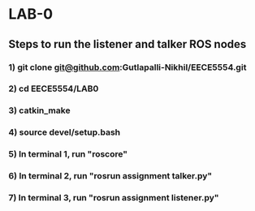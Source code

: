 # LAB-0

## Steps to run the listener and talker ROS nodes

### 1) git clone git@github.com:Gutlapalli-Nikhil/EECE5554.git

### 2) cd EECE5554/LAB0

### 3) catkin_make

### 4) source devel/setup.bash

### 5) In terminal 1, run "roscore"

### 6) In terminal 2, run "rosrun assignment talker.py"

### 7) In terminal 3, run "rosrun assignment listener.py"
